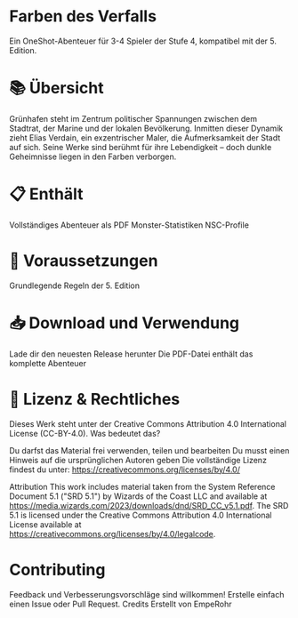 # Farben des Verfalls
Ein OneShot-Abenteuer für 3-4 Spieler der Stufe 4, kompatibel mit der 5. Edition.


# 📚 Übersicht

Grünhafen steht im Zentrum politischer Spannungen zwischen dem Stadtrat, der Marine und der lokalen Bevölkerung. Inmitten dieser Dynamik zieht Elias Verdain, ein exzentrischer Maler, die Aufmerksamkeit der Stadt auf sich. Seine Werke sind berühmt für ihre Lebendigkeit – doch dunkle Geheimnisse liegen in den Farben verborgen.


# 📋 Enthält

Vollständiges Abenteuer als PDF
Monster-Statistiken
NSC-Profile


# 🎲 Voraussetzungen

Grundlegende Regeln der 5. Edition


# 📥 Download und Verwendung

Lade dir den neuesten Release herunter
Die PDF-Datei enthält das komplette Abenteuer


# 📖 Lizenz & Rechtliches

Dieses Werk steht unter der Creative Commons Attribution 4.0 International License (CC-BY-4.0).
Was bedeutet das?

Du darfst das Material frei verwenden, teilen und bearbeiten
Du musst einen Hinweis auf die ursprünglichen Autoren geben
Die vollständige Lizenz findest du unter: https://creativecommons.org/licenses/by/4.0/

Attribution
This work includes material taken from the System Reference Document 5.1 ("SRD 5.1") by Wizards of the Coast LLC and available at https://media.wizards.com/2023/downloads/dnd/SRD_CC_v5.1.pdf. The SRD 5.1 is licensed under the Creative Commons Attribution 4.0 International License available at https://creativecommons.org/licenses/by/4.0/legalcode.


# Contributing
Feedback und Verbesserungsvorschläge sind willkommen! Erstelle einfach einen Issue oder Pull Request.
Credits
Erstellt von EmpeRohr
